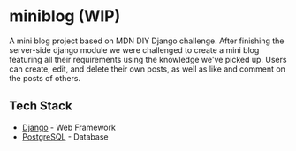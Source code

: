 # miniblog (WIP)
A mini blog project based on MDN DIY Django challenge. After finishing the server-side django module we were challenged to create a mini blog featuring all their requirements using the knowledge we've picked up. Users can create, edit, and delete their own posts, as well as like and comment on the posts of others.

## Tech Stack
- [Django](https://www.djangoproject.com/) - Web Framework
- [PostgreSQL](https://www.postgresql.org/) - Database
